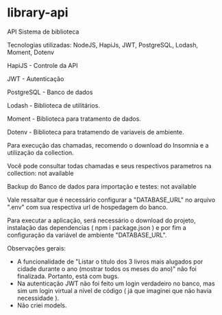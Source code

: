 # library-api

API Sistema de biblioteca

Tecnologias utilizadas: NodeJS, HapiJs, JWT, PostgreSQL, Lodash, Moment, Dotenv

HapiJS - Controle da API

JWT - Autenticação

PostgreSQL - Banco de dados

Lodash - Biblioteca de utilitários.

Moment - Biblioteca para tratamento de dados.

Dotenv - Biblioteca para tratamendo de variaveis de ambiente.

Para execução das chamadas, recomendo o download do Insomnia e a utilização da collection.

Você pode consultar todas chamadas e seus respectivos parametros na collection: not available

Backup do Banco de dados para importação e testes: not available

Vale ressaltar que é necessário configurar a "DATABASE_URL" no arquivo ".env" com sua respectiva url de hospedagem do banco.

Para executar a aplicação, será necessário o download do projeto, instalação das dependencias ( npm i package.json ) e por fim a configuração da variável de ambiente "DATABASE_URL".

Observações gerais:
- A funcionalidade de "Listar o titulo dos 3 livros mais alugados por cidade durante o ano (mostrar todos os meses do ano)" não foi finalizada. Portanto, está com bugs.
- Na autenticação JWT não foi feito um login verdadeiro no banco, mas sim um login virtual a nível de código ( já que imaginei que não havia necessidade ).
- Não criei models.
